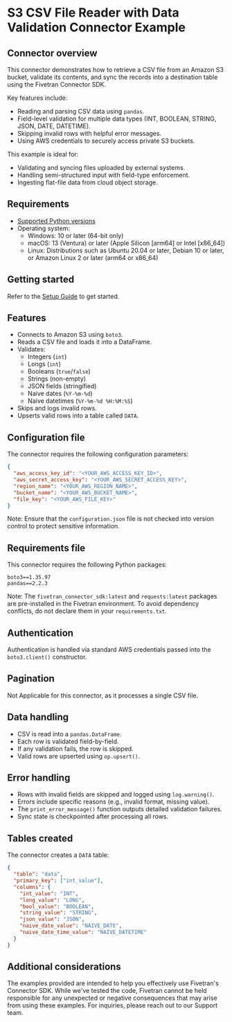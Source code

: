 # S3 CSV File Reader with Data Validation Connector Example

## Connector overview
This connector demonstrates how to retrieve a CSV file from an Amazon S3 bucket, validate its contents, and sync the records into a destination table using the Fivetran Connector SDK.

Key features include:
- Reading and parsing CSV data using `pandas`.
- Field-level validation for multiple data types (INT, BOOLEAN, STRING, JSON, DATE, DATETIME).
- Skipping invalid rows with helpful error messages.
- Using AWS credentials to securely access private S3 buckets.

This example is ideal for:
- Validating and syncing files uploaded by external systems.
- Handling semi-structured input with field-type enforcement.
- Ingesting flat-file data from cloud object storage.


## Requirements
- [Supported Python versions](https://github.com/fivetran/fivetran_connector_sdk/blob/main/README.md#requirements)   
- Operating system:
  - Windows: 10 or later (64-bit only)
  - macOS: 13 (Ventura) or later (Apple Silicon [arm64] or Intel [x86_64])
  - Linux: Distributions such as Ubuntu 20.04 or later, Debian 10 or later, or Amazon Linux 2 or later (arm64 or x86_64)


## Getting started
Refer to the [Setup Guide](https://fivetran.com/docs/connectors/connector-sdk/setup-guide) to get started.


## Features
- Connects to Amazon S3 using `boto3`.
- Reads a CSV file and loads it into a DataFrame.
- Validates:
  - Integers (`int`)
  - Longs (`int`)
  - Booleans (`true`/`false`)
  - Strings (non-empty)
  - JSON fields (stringified)
  - Naive dates (`%Y-%m-%d`)
  - Naive datetimes (`%Y-%m-%d %H:%M:%S`)
- Skips and logs invalid rows.
- Upserts valid rows into a table called `DATA`.


## Configuration file
The connector requires the following configuration parameters:

```json
{
  "aws_access_key_id": "<YOUR_AWS_ACCESS_KEY_ID>",
  "aws_secret_access_key": "<YOUR_AWS_SECRET_ACCESS_KEY>",
  "region_name": "<YOUR_AWS_REGION_NAME>",
  "bucket_name": "<YOUR_AWS_BUCKET_NAME>",
  "file_key": "<YOUR_AWS_FILE_KEY>"
}
```

Note: Ensure that the `configuration.json` file is not checked into version control to protect sensitive information.


## Requirements file
This connector requires the following Python packages:

```
boto3==1.35.97
pandas==2.2.3
```

Note: The `fivetran_connector_sdk:latest` and `requests:latest` packages are pre-installed in the Fivetran environment. To avoid dependency conflicts, do not declare them in your `requirements.txt`.


## Authentication
Authentication is handled via standard AWS credentials passed into the `boto3.client()` constructor.


## Pagination
Not Applicable for this connector, as it processes a single CSV file.


## Data handling
- CSV is read into a `pandas.DataFrame`.
- Each row is validated field-by-field.
- If any validation fails, the row is skipped.
- Valid rows are upserted using `op.upsert()`.


## Error handling
- Rows with invalid fields are skipped and logged using `log.warning()`.
- Errors include specific reasons (e.g., invalid format, missing value).
- The `print_error_message()` function outputs detailed validation failures.
- Sync state is checkpointed after processing all rows.


## Tables created
The connector creates a `DATA` table:

```json
{
  "table": "data",
  "primary_key": ["int_value"],
  "columns": {
    "int_value": "INT",
    "long_value": "LONG",
    "bool_value": "BOOLEAN",
    "string_value": "STRING",
    "json_value": "JSON",
    "naive_date_value": "NAIVE_DATE",
    "naive_date_time_value": "NAIVE_DATETIME"
  }
}
```


## Additional considerations
The examples provided are intended to help you effectively use Fivetran's Connector SDK. While we've tested the code, Fivetran cannot be held responsible for any unexpected or negative consequences that may arise from using these examples. For inquiries, please reach out to our Support team.